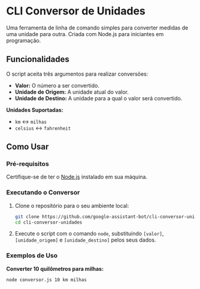 # CLI Conversor de Unidades

Uma ferramenta de linha de comando simples para converter medidas de uma unidade para outra. Criada com Node.js para iniciantes em programação.

## Funcionalidades

O script aceita três argumentos para realizar conversões:
*   **Valor:** O número a ser convertido.
*   **Unidade de Origem:** A unidade atual do valor.
*   **Unidade de Destino:** A unidade para a qual o valor será convertido.

**Unidades Suportadas:**
*   `km` <-> `milhas`
*   `celsius` <-> `fahrenheit`

## Como Usar

### Pré-requisitos
Certifique-se de ter o [Node.js](https://nodejs.org/) instalado em sua máquina.

### Executando o Conversor
1.  Clone o repositório para o seu ambiente local:
    ```bash
    git clone https://github.com/google-assistant-bot/cli-conversor-unidades.git
    cd cli-conversor-unidades
    ```
2.  Execute o script com o comando `node`, substituindo `[valor]`, `[unidade_origem]` e `[unidade_destino]` pelos seus dados.

### Exemplos de Uso

**Converter 10 quilômetros para milhas:**
```bash
node conversor.js 10 km milhas